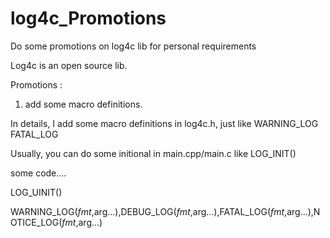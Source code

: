 log4c_Promotions
================

Do some promotions on log4c lib for personal requirements

Log4c is an open source lib. 

Promotions :
1. add some macro definitions.

In details, 
I add some macro definitions in log4c.h, just like WARNING_LOG FATAL_LOG

Usually, you can do some initional in main.cpp/main.c like 
LOG_INIT()

some code....

LOG_UINIT()

WARNING_LOG(_fmt_,arg...),DEBUG_LOG(_fmt_,arg...),FATAL_LOG(_fmt_,arg...),NOTICE_LOG(_fmt_,arg...)
